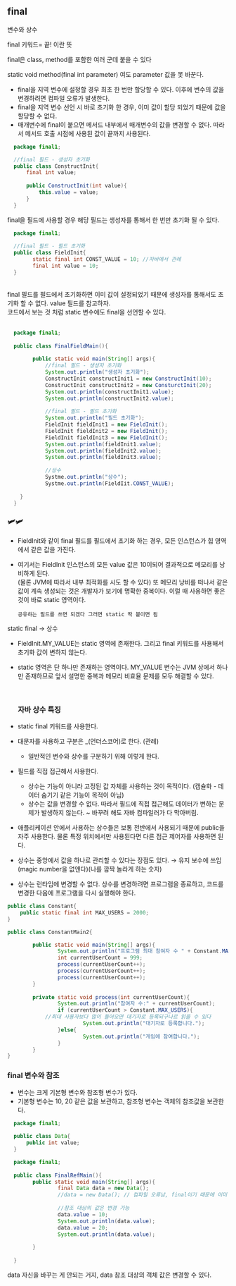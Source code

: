 ## final

변수와 상수

final 키워드= 끝! 이란 뜻

final은 class, method를 포함한 여러 군데 붙을 수 있다 

static void method(final int parameter) 여도 parameter 값을 못 바꾼다.

- final을 지역 변수에 설정할 경우 최초 한 번만 할당할 수 있다. 이후에 변수의 값을 변경하려면 컴파일 오류가 발생한다.
- final을 지역 변수 선언 시 바로 초기화 한 경우, 이미 값이 할당 되었기 때문에 값을 할당할 수 없다.
- 매개변수에 final이 붙으면 메서드 내부에서 매개변수의 값을 변경할 수 없다. 따라서 메서드 호출 시점에 사용된 값이 끝까지 사용된다.

```java
  package final1;

  //final 필드 - 생성자 초기화
  public class ConstructInit{
      final int value;
      
      public ConstructInit(int value){
          this.value = value;
      }
  }
```
final을 필드에 사용할 경우 해당 필드는 생성자를 통해서 한 번만 초기화 될 수 있다.

```java
  package final1;
  
  //final 필드 - 필드 초기화
  public class FieldInit{
  		static final int CONST_VALUE = 10; //자바에서 관례
  		final int value = 10;
  }
```
</br>
final 필드를 필드에서 초기화하면 이미 값이 설정되었기 때문에 생성자를 통해서도 초기화 할 수 없다. value 필드를 참고하자.</br>
코드에서 보는 것 처럼 static 변수에도 final을 선언할 수 있다.
</br>
</br>

```java
  package final1;
  
  public class FinalFieldMain(){
  
  		public static void main(String[] args){
  			//final 필드 - 생성자 초기화
  			System.out.println("생성자 초기화");
  			ConstructInit constructInit1 = new ConstructInit(10);
  			ConstructInit constructInit2 = new ConsturctInit(20);
  			System.out.println(constructInit1.value);
  			System.out.println(constructInit2.value);
  			
  			//final 필드 - 필드 초기화
  			System.out.println("필드 초기화");
  			FieldInit fieldInit1 = new FieldInit();
  			FieldInit fieldInit2 = new FieldInit();
  			FieldInit fieldInit3 = new FieldInit();
  			System.out.println(fieldInit1.value);
  			System.out.println(fieldInit2.value);
  			System.out.println(fieldInit3.value);
  			
  			//상수
  			Systme.out.println("상수");
  			Systme.out.println(FieldIit.CONST_VALUE);
  		
  	}
  }
```
### 🛩️🛩️
- FieldInit와 같이 final 필드를 필드에서 초기화 하는 경우, 모든 인스턴스가 힙 영역에서 같은 값을 가진다.
  
- 여기서는 FieldInit 인스턴스의 모든 value 값은 10이되어 결과적으로 메모리를 낭비하게 된다.</br>
   (물론 JVM에 따라서 내부 최적화를 시도 할 수 있다) 또 메모리 낭비를 떠나서 같은 값이 계속 생성되는 것은 개발자가 보기에 명확한 중복이다. 이럴 때 사용하면 좋은 것이 바로 static 영역이다.
  
  ```
  공유하는 필드를 쓰면 되겠다 그러면 static 딱 붙이면 됨
  ```
static final → 상수

- FieldInit.MY_VALUE는 static 영역에 존재한다. 그리고 final 키워드를 사용해서 초기화 값이 변하지 않는다.
- static 영역은 단 하나만 존재하는 영역이다. MY_VALUE 변수는 JVM 상에서 하나만 존재하므로 앞서 설명한 중복과 메모리 비효율 문제를 모두 해결할 수 있다.

  </br>

  ### 자바 상수 특징

- static final 키워드를 사용한다.
- 대문자를 사용하고 구분은 _(언더스코어)로 한다. (관례)
    - 일반적인 변수와 상수를 구분하기 위해 이렇게 한다.
- 필드를 직접 접근해서 사용한다.
    - 상수는 기능이 아니라 고정된 값 자체를 사용하는 것이 목적이다. (캡슐화 - 데이터 숨기기 같은 기능이 목적이 아님)
    - 상수는 값을 변경할 수 없다. 따라서 필드에 직접 접근해도 데이터가 변하는 문제가 발생하지 않는다. ~ 바꾸려 해도 자바 컴파일러가 다 막아버림.
- 애플리케이션 안에서 사용하는 상수들은 보통 전반에서 사용되기 때문에 public을 자주 사용한다. 물론 특정 위치에서만 사용된다면 다른 접근 제어자를 사용하면 된다.
- 상수는 중앙에서 값을 하나로 관리할 수 있다는 장점도 있다. → 유지 보수에 쓰임 (magic number을 없앤다)(나를 깜짝 놀라게 하는 숫자)
- 상수는 런타임에 변경할 수 없다. 상수를 변경하려면 프로그램을 종료하고, 코드를 변경한 다음에 프로그램을 다시 실행해야 한다.

```java
public class Constant{
    public static final int MAX_USERS = 2000;
}
```

```java
public class ConstantMain2{

		public static void main(String[] args){
				System.out.println("프로그램 최대 참여자 수 " + Constant.MAX_USERS);
				int currentUserCount = 999;
				process(currentUserCount++);
				process(currentUserCount++);
				process(currentUserCount++);
		}
		
		private static void process(int currentUserCount){
				System.out.println("참여자 수:" + currentUserCount);
				if (currentUserCount > Constant.MAX_USERS){
            //최대 사용자보다 많이 들어오면 대기자로 등록되구나르 읽을 수 있다
						System.out.println("대기자로 등록합니다.");
				}else{
						System.out.println("게임에 참여합니다.");
				}
		}
}
```

### final 변수와 참조

- 변수는 크게 기본형 변수와 참조형 변수가 있다.
- 기본형 변수는 10, 20 같은 값을 보관하고, 참조형 변수는 객체의 참조값을 보관한다.

```java
  package final1;
  
  public class Data{
      public int value;
  }
```

```java
  package final1;
  
  public class FinalRefMain(){
  		public static void main(String[] args){
  				final Data data = new Data();
  				//data = new Data(); // 컴파일 오류남, final이기 때문에 이미 담아버림
  				
  				//참조 대상의 값은 변경 가능
  				data.value = 10;
  				System.out.println(data.value);
  				data.value = 20;
  				System.out.println(data.value);
  		
  		}
  
  }
```

data 자신을 바꾸는 게 안되는 거지, data 참조 대상의 객체 값은 변경할 수 있다.
